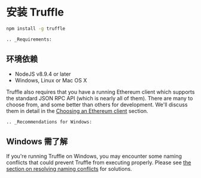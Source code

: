 
# 安装 Truffle

```bash
npm install -g truffle
```

```eval_rst
.. _Requirements:
```
## 环境依赖

* NodeJS v8.9.4 or later
* Windows, Linux or Mac OS X

Truffle also requires that you have a running Ethereum client which supports the standard JSON RPC API (which is nearly all of them). There are many to choose from, and some better than others for development. We'll discuss them in detail in the [Choosing an Ethereum client](/docs/getting_started/client) section.

```eval_rst
.. _Recommendations for Windows:
```
## Windows 需了解

If you're running Truffle on Windows, you may encounter some naming conflicts that could prevent Truffle from executing properly. Please see [the section on resolving naming conflicts](/docs/advanced/configuration#resolving-naming-conflicts-on-windows) for solutions.
